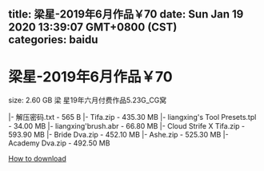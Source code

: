 
title: 梁星-2019年6月作品￥70
date: Sun Jan 19 2020 13:39:07 GMT+0800 (CST)    
categories: baidu
---

# 梁星-2019年6月作品￥70
size: 2.60 GB
 梁 星19年六月付费作品5.23G_CG窝
 
|- 解压密码.txt - 565 B
|- Tifa.zip - 435.30 MB
|- liangxing's Tool Presets.tpl - 34.00 MB
|- liangxing'brush.abr - 66.80 MB
|- Cloud Strife X Tifa.zip - 593.90 MB
|- Bride Dva.zip - 452.10 MB
|- Ashe.zip - 525.30 MB
|- Academy Dva.zip - 492.50 MB

[How to download](https://bpcam.bemobtrk.com/go/2ceec3aa-1ca2-46d6-b9ff-aaa5c184517c?jno=5029)